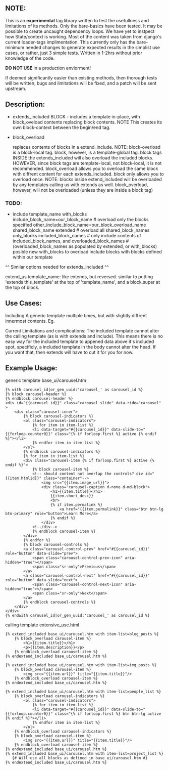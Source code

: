 ## NOTE:

This is an <b>experimental</b> tag library written to test the usefullness and limitations of its methods.
Only the bare-basics have been tested.
It may be possible to create uncaught dependency loops.
We have yet to instpect how State/context is working.
Most of the content was taken from django's current loader-tags implimentation. This currently only has the bare-minimum needed changes to generate expected results in the simplist use cases,
or rather, just 3 simple tests. Written in 1-2hrs without prior knowledge of the code.

<b>DO NOT USE</b> in a production enviorment!

If deemed significantly easier than existing methods, then thorough tests will be written,
bugs and limitations will be fixed, and a patch will be sent upstream.

## Description:

- extends_included BLOCK -
        includes a template in-place, with block_oveload contents replacing block contents.
        NOTE This creates its own block-context between the begin/end tag.

- block_overload
	
     replaces contents of blocks in a extend_include. 
        NOTE: block-overload is a block-local tag. block, however, is a template-global tag.
        block tags INSIDE the extends_included will also overload the included blocks.
        HOWEVER, since block tags are template-local, not block-local, it is not recommended.
        block_overload allows you to overload the same block with diffrent content for each extends_included.
        block only allows you to overload once.
        NOTE: blocks inside extend_included will be overloaded by any templates calling us with extends as well.
        block_overload, however, will not be overloaded (unless they are inside a block tag)
   
### TODO:

- include template_name
        with_blocks include_block_name=our_block_name       # overload only the blocks specified
            other_include_block_name=our_block_overload_name
            shared_block_name
        extended                                            # overload all shared_block_names
        only_blocks included_block_names                    # only include contents of included_block_names, and overloaded_block_names
                                                            # (overloaded_block_names as populated by extended, or with_blocks)
            posible new with_blocks to overload include blocks with blocks defined within our template

^^ Similar options needed for extends_included ^^
    
extend_us template_name:
        like extends, but reversed.
        similar to putting 'extends this_template' at the top of 'template_name', and a block.super at the top of block.
    
## Use Cases:

Including A generic template multiple times, but with slightly diffrent innermost contents.
    Eg.
    
Current Limitations and complications:
    The included template cannot alter the calling template (as is with extends and include).
    This means there is no easy way for the included template to appened data above it's included spot,
    specificly, a included template in the body cannot alter the head.
    If you want that, then extends will have to cut it for you for now. 
    
    
## Example Usage:

generic template base_ui/carousel.htm

    {% with carousel_id|or_gen_uuid:'carousel_' as carousel_id %}
    {% block carousel-header %}
    {% endblock carousel-header %}
    <div id="{{carousel_id}}" class="carousel slide" data-ride="carousel" >
        <div class="carousel-inner">
            {% block carousel-indicators %}
            <ol class="carousel-indicators">
                {% for item in item-list %}
                <li data-target="#{{carousel_id}}" data-slide-to="{{forloop.counter0}}" class="{% if forloop.first %} active {% endif %}"></li>
                {% endfor item in item-list %}
            </ol>
            {% endblock carousel-indicators %}
            {% for item in item-list %}
            <div class="carousel-item {% if forloop.first %} active {% endif %}">
                {% block carousel-item %}
                <!-- should content not overlap the controls? div id="{{item.htmlid}}" class="container"-->
                    <img src="{{item.image_url}}">
                    <div class="carousel-caption d-none d-md-block">
                        <h1>{{item.title}}</h1>
                        {{item.short_desc}}
                        <br>
                        {% if item.permalink %}
                            <a href="{{item.permalink}}" class="btn btn-lg btn-primary" role="button">Learn More</a>
                        {% endif %}
                    </div>
                <!--/div-->
                {% endblock carousel-item %}
            </div>
            {% endfor %}
            {% block carousel-controls %}
            <a class="carousel-control-prev" href="#{{carousel_id}}" role="button" data-slide="prev">
                <span class="carousel-control-prev-icon" aria-hidden="true"></span>
                <span class="sr-only">Previous</span>
            </a>
            <a class="carousel-control-next" href="#{{carousel_id}}" role="button" data-slide="next">
                <span class="carousel-control-next-icon" aria-hidden="true"></span>
                <span class="sr-only">Next</span>
            </a>
            {% endblock carousel-controls %}
        </div>
    </div>
    {% endwith carousel_id|or_gen_uuid:'carousel_' as carousel_id %}

calling template extensive_use.html

    {% extend_included base_ui/carousel.htm with item-list=blog_posts %}
        {% block_overload carousel-item %}
            <h1>{{item.title}}</h1>
            <p>{{item.description}}</p>
        {% endblock_overload carousel-item %}
    {% endextend_included base_ui/carousel.htm %}
    
    {% extend_included base_ui/carousel.htm with item-list=img_posts %}
        {% block_overload carousel-item %}
            <img src="{{item.url}}" title="{{item.title}}"/>
        {% endblock_overload carousel-item %}
    {% endextend_included base_ui/carousel.htm %}
    
    {% extend_included base_ui/carousel.htm with item-list=people_list %}
        {% block_overload carousel-indicators %}
            <ol class="carousel-indicators">
                {% for item in item-list %}
                <li data-target="#{{carousel_id}}" data-slide-to="{{forloop.counter0}}" class="{% if forloop.first %} btn btn-lg active {% endif %}"></li>
                {% endfor item in item-list %}
            </ol>
        {% endblock_overload carousel-indicators %}
        {% block_overload carousel-item %}
            <img src="{{item.url}}" title="{{item.title}}"/>
        {% endblock_overload carousel-item %}
    {% endextend_included base_ui/carousel.htm %}
    {% extend_included base_ui/carousel.htm with item-list=project_list %}
	   {# Will use all blocks as defined in base_ui/carousel.htm #}
    {% endextend_included base_ui/carousel.htm %}

